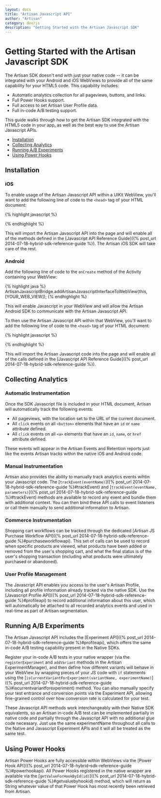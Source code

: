 ```yaml
---
layout: docs
title: "Artisan Javascript API"
author: "Artisan"
category: dev/js
description: "Getting Started with the Artisan Javascript SDK"
---
```


# Getting Started with the Artisan Javascript SDK

The Artisan SDK doesn't end with just your native code -- it can be integrated with your Android and iOS WebViews to provide all of the same capability for your HTML5 code.  This capability includes:

* Automatic analytics collection for all pageviews, buttons, and links.
* Full Power Hooks support.
* Full access to set Artisan User Profile data.
* Full in-code A/B testing support.

This guide walks through how to get the Artisan SDK integrated with the HTML5 code in your app, as well as the best way to use the Artisan Javascript APIs.

<ul>
  <li><a href="#installation">Installation</a></li>
  <li><a href="#collectinganalytics">Collecting Analytics</a></li>
  <li><a href="#runningexperiments">Running A/B Experiments</a></li>
  <li><a href="#usingpowerhooks">Using Power Hooks</a></li>
</ul>

<div id="installation"></div>

## Installation

### iOS

To enable usage of the Artisan Javascript API within a UIKit WebView, you'll want to add the following line of code to the `<head>` tag of your HTML document:

{% highlight javascript %}
<script type="text/javascript" src="ArtisanSDK.js"></script>
{% endhighlight %}

This will import the Artisan Javascript API into the page and will enable all of the methods defined in the [Javascript API Reference Guide]({% post_url 2014-07-18-hybrid-sdk-reference-guide %}).  The Artisan iOS SDK will take care of the rest.

### Android

Add the following line of code to the `onCreate` method of the Activity containing your WebView:

{% highlight java %}
ArtisanJavascriptBridge.addArtisanJavascriptInterfaceToWebView(this, [YOUR_WEB_VIEW]);
{% endhighlight %}

This will enable Javascript in your WebView and will allow the Artisan Android SDK to communicate with the Artisan Javascript API.

To then use the Artisan Javascript API within that WebView, you'll want to add the following line of code to the `<head>` tag of your HTML document:

{% highlight javascript %}
<script type="text/javascript" src="ArtisanSDK.js"></script>
{% endhighlight %}

This will import the Artisan Javascript code into the page and will enable all of the calls defined in the [Javascript API Reference Guide]({% post_url 2014-07-18-hybrid-sdk-reference-guide %}).

<div id="collectinganalytics"></div>

## Collecting Analytics

### Automatic Instrumentation

Once the SDK Javascript file is included in your HTML document, Artisan will automatically track the following events:

* All pageviews, with the location set to the URL of the current document.
* All `click` events on all `<button>` elements that have an `id` or `name` attribute defined.
* All `click` events on all `<a>` elements that have an `id`, `name`, or `href` attribute defined.

These events will appear in the Artisan Events and Retention reports just like the events Artisan tracks within the native iOS and Android code.

### Manual Instrumentation

Artisan also provides the ability to manually track analytics events wihtin your Javascript code.  The [`trackEvent(eventName)`]({% post_url 2014-07-18-hybrid-sdk-reference-guide %}#trackEvent) and [`trackEvent(eventName, parameters)`]({% post_url 2014-07-18-hybrid-sdk-reference-guide %}#trackEvent) methods are available to record any event and bundle them with additional context.  You can then bind these API calls to event listeners or call them manually to send additional information to Artisan.

### Commerce Instrumentation

Shopping cart workflows can be tracked through the dedicated [Artisan JS Purchase Workflow API]({% post_url 2014-07-18-hybrid-sdk-reference-guide %}#purchaseworkflowapi).  This set of calls can be used to record when specific products are viewed, what products have been added or removed from the user's shopping cart, and what the final status is of the user's shopping transaction (including what products were ultimately purchased or abandoned).

### User Profile Management

The Javascript API enables you access to the user's Artisan Profile, including all profile information already tracked via the native SDK.  Use the [Javascript Profile API]({% post_url 2014-07-18-hybrid-sdk-reference-guide %}#profileapi) to record additional information about this user, which will automatically be attached to all recorded analytics events and used in real-time as part of Artisan segmentation.

<div id="runningexperiments"></div>

## Running A/B Experiments

The Artisan Javascript API includes the [Experiment API]({% post_url 2014-07-18-hybrid-sdk-reference-guide %}#profileapi), which offers the same in-code A/B testing capability present in the Native SDKs.  

Register your in-code A/B tests in your native wrapper (via the `registerExperiment` and `addVariant` methods in the Artisan ExperimentManager), and then define how different variants will behave in your WebView by wrapping pieces of your JS code with `if` statements using the [`isCurrentVariantForExperiment(variantName, experimentName)`]({% post_url 2014-07-18-hybrid-sdk-reference-guide %}#iscurrentvariantforexperiment) method.  You can also manually specify your test entrance and conversion points via the Experiment API, allowing fine-grained control over how conversion rate is calculated for your test.  

These Javascript API methods work interchangeably with their Native SDK equivalents, so an Artisan in-code A/B test can be implemented partially in native code and partially through the Javascript API with no additional glue code necessary.  Just use the same experimentName throughout all calls to the Native and Javascript Experiment APIs and it will all be treated as the same test.

<div id="usingpowerhooks"></div>

## Using Power Hooks

Artisan Power Hooks are fully accessible within WebViews via the [Power Hook API]({% post_url 2014-07-18-hybrid-sdk-reference-guide %}#powerhookapi).  All Power Hooks registered in the native wrapper are available via the [`getValueForHookById(id)`]({% post_url 2014-07-18-hybrid-sdk-reference-guide %}#getvaluebyhookid) method, which will return as String whatever value of that Power Hook has most recently been retrieved from Artisan.







